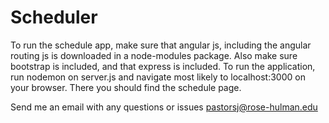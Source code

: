 # Scheduler
To run the schedule app, make sure that angular js, including the angular routing js is downloaded in a node-modules package. Also make sure bootstrap is included, and that express is included. To run the application, run nodemon on server.js and navigate most likely to localhost:3000 on your browser. There you should find the schedule page.

Send me an email with any questions or issues
pastorsj@rose-hulman.edu

